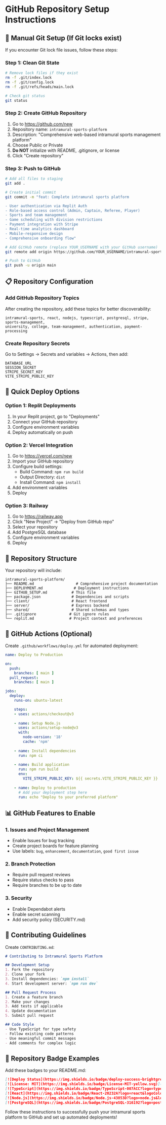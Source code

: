 # GitHub Repository Setup Instructions

## 🔄 Manual Git Setup (If Git locks exist)

If you encounter Git lock file issues, follow these steps:

### Step 1: Clean Git State
```bash
# Remove lock files if they exist
rm -f .git/index.lock
rm -f .git/config.lock
rm -f .git/refs/heads/main.lock

# Check git status
git status
```

### Step 2: Create GitHub Repository
1. Go to https://github.com/new
2. Repository name: `intramural-sports-platform`
3. Description: "Comprehensive web-based intramural sports management platform"
4. Choose Public or Private
5. **Do NOT** initialize with README, .gitignore, or license
6. Click "Create repository"

### Step 3: Push to GitHub
```bash
# Add all files to staging
git add .

# Create initial commit
git commit -m "feat: Complete intramural sports platform

- User authentication via Replit Auth
- Role-based access control (Admin, Captain, Referee, Player)
- Sports and team management
- Game scheduling with division restrictions
- Payment integration with Stripe
- Real-time analytics dashboard
- Mobile-responsive design
- Comprehensive onboarding flow"

# Add GitHub remote (replace YOUR_USERNAME with your GitHub username)
git remote add origin https://github.com/YOUR_USERNAME/intramural-sports-platform.git

# Push to GitHub
git push -u origin main
```

## 📋 Repository Configuration

### Add GitHub Repository Topics
After creating the repository, add these topics for better discoverability:

```
intramural-sports, react, nodejs, typescript, postgresql, stripe, sports-management, 
university, college, team-management, authentication, payment-processing
```

### Create Repository Secrets
Go to Settings → Secrets and variables → Actions, then add:

```
DATABASE_URL
SESSION_SECRET
STRIPE_SECRET_KEY
VITE_STRIPE_PUBLIC_KEY
```

## 🚀 Quick Deploy Options

### Option 1: Replit Deployments
1. In your Replit project, go to "Deployments"
2. Connect your GitHub repository
3. Configure environment variables
4. Deploy automatically on push

### Option 2: Vercel Integration
1. Go to https://vercel.com/new
2. Import your GitHub repository
3. Configure build settings:
   - Build Command: `npm run build`
   - Output Directory: `dist`
   - Install Command: `npm install`
4. Add environment variables
5. Deploy

### Option 3: Railway
1. Go to https://railway.app
2. Click "New Project" → "Deploy from GitHub repo"
3. Select your repository
4. Add PostgreSQL database
5. Configure environment variables
6. Deploy

## 📝 Repository Structure

Your repository will include:

```
intramural-sports-platform/
├── README.md                   # Comprehensive project documentation
├── DEPLOYMENT.md              # Deployment instructions
├── GITHUB_SETUP.md           # This file
├── package.json              # Dependencies and scripts
├── client/                   # React frontend
├── server/                   # Express backend
├── shared/                   # Shared schemas and types
├── .gitignore               # Git ignore rules
└── replit.md                # Project context and preferences
```

## 🔧 GitHub Actions (Optional)

Create `.github/workflows/deploy.yml` for automated deployment:

```yaml
name: Deploy to Production

on:
  push:
    branches: [ main ]
  pull_request:
    branches: [ main ]

jobs:
  deploy:
    runs-on: ubuntu-latest

    steps:
    - uses: actions/checkout@v3
    
    - name: Setup Node.js
      uses: actions/setup-node@v3
      with:
        node-version: '18'
        cache: 'npm'
    
    - name: Install dependencies
      run: npm ci
    
    - name: Build application
      run: npm run build
      env:
        VITE_STRIPE_PUBLIC_KEY: ${{ secrets.VITE_STRIPE_PUBLIC_KEY }}
    
    - name: Deploy to production
      # Add your deployment step here
      run: echo "Deploy to your preferred platform"
```

## 📊 GitHub Features to Enable

### 1. Issues and Project Management
- Enable Issues for bug tracking
- Create project boards for feature planning
- Use labels: `bug`, `enhancement`, `documentation`, `good first issue`

### 2. Branch Protection
- Require pull request reviews
- Require status checks to pass
- Require branches to be up to date

### 3. Security
- Enable Dependabot alerts
- Enable secret scanning
- Add security policy (SECURITY.md)

## 🤝 Contributing Guidelines

Create `CONTRIBUTING.md`:

```markdown
# Contributing to Intramural Sports Platform

## Development Setup
1. Fork the repository
2. Clone your fork
3. Install dependencies: `npm install`
4. Start development server: `npm run dev`

## Pull Request Process
1. Create a feature branch
2. Make your changes
3. Add tests if applicable
4. Update documentation
5. Submit pull request

## Code Style
- Use TypeScript for type safety
- Follow existing code patterns
- Use meaningful commit messages
- Add comments for complex logic
```

## 📱 Repository Badge Examples

Add these badges to your README.md:

```markdown
[![Deploy Status](https://img.shields.io/badge/deploy-success-brightgreen)](https://your-app.replit.app)
[![License: MIT](https://img.shields.io/badge/License-MIT-yellow.svg)](https://opensource.org/licenses/MIT)
[![TypeScript](https://img.shields.io/badge/TypeScript-007ACC?logo=typescript&logoColor=white)](https://www.typescriptlang.org/)
[![React](https://img.shields.io/badge/React-20232A?logo=react&logoColor=61DAFB)](https://reactjs.org/)
[![Node.js](https://img.shields.io/badge/Node.js-43853D?logo=node.js&logoColor=white)](https://nodejs.org/)
[![PostgreSQL](https://img.shields.io/badge/PostgreSQL-316192?logo=postgresql&logoColor=white)](https://www.postgresql.org/)
```

Follow these instructions to successfully push your intramural sports platform to GitHub and set up automated deployments!